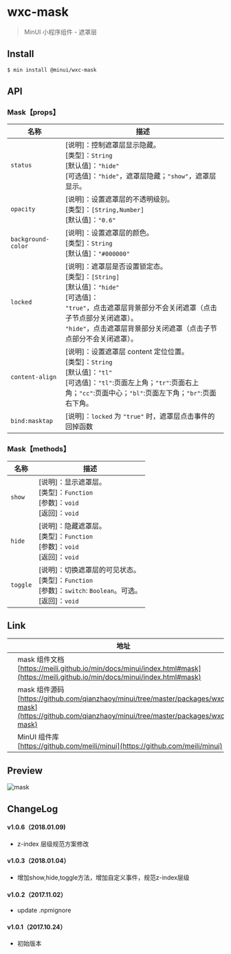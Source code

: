 # wxc-mask

> MinUI 小程序组件 - 遮罩层

## Install

``` bash
$ min install @minui/wxc-mask
```

## API

### Mask【props】
| 名称                  | 描述                         |
|----------------------|------------------------------|
|`status`              | [说明]：控制遮罩层显示隐藏。<br>[类型]：`String`<br>[默认值]：`"hide"` <br>[可选值]：`"hide"`，遮罩层隐藏；`"show"`，遮罩层显示。<br>|
|`opacity`             | [说明]：设置遮罩层的不透明级别。<br>[类型]：`[String,Number]`<br>[默认值]：`"0.6"` <br>   |
|`background-color`    | [说明]：设置遮罩层的颜色。<br>[类型]：`String`<br>[默认值]：`"#000000"` <br>     |
|`locked`              | [说明]：遮罩层是否设置锁定态。<br>[类型]：`[String]`<br>[默认值]：`"hide"` <br>[可选值]：<br>`"true"`，点击遮罩层背景部分不会关闭遮罩（点击子节点部分关闭遮罩）。<br>`"hide"`，点击遮罩层背景部分关闭遮罩（点击子节点部分不会关闭遮罩）。<br>      |
|`content-align`       | [说明]：设置遮罩层 content 定位位置。<br>[类型]：`String`<br>[默认值]：`"tl"` <br>[可选值]：`"tl"`:页面左上角；`"tr"`:页面右上角；`"cc"`:页面中心；`"bl"`:页面左下角；`"br"`:页面右下角。 <br>  |
|`bind:masktap`        | [说明]：`locked` 为 `"true"` 时，遮罩层点击事件的回掉函数|

### Mask【methods】

| 名称                  | 描述                         |
|----------------------|------------------------------|
|`show`                | [说明]：显示遮罩层。<br>[类型]：`Function`<br>[参数]：`void`<br>[返回]：`void`|
|`hide`                | [说明]：隐藏遮罩层。<br>[类型]：`Function`<br>[参数]：`void`<br>[返回]：`void`|
|`toggle`              | [说明]：切换遮罩层的可见状态。<br>[类型]：`Function`<br>[参数]：`switch`: `Boolean`。可选。<br>[返回]：`void`|

## Link
||地址|
|--|---|
||mask 组件文档 <br> [https://meili.github.io/min/docs/minui/index.html#mask](https://meili.github.io/min/docs/minui/index.html#mask)<br>|
||mask 组件源码 <br> [https://github.com/qianzhaoy/minui/tree/master/packages/wxc-mask](https://github.com/qianzhaoy/minui/tree/master/packages/wxc-mask)<br>|
||MinUI 组件库 <br> [https://github.com/meili/minui](https://github.com/meili/minui) <br>|

## Preview
![mask](https://s10.mogucdn.com/mlcdn/c45406/171107_27jgk40354eflg8e35c7fhl4ec35f_480x480.jpg_225x999.jpg)

##  ChangeLog

#### v1.0.6（2018.01.09)
- z-index 层级规范方案修改

#### v1.0.3（2018.01.04）

- 增加show,hide,toggle方法，增加自定义事件，规范z-index层级

#### v1.0.2（2017.11.02）

- update .npmignore

#### v1.0.1（2017.10.24）

- 初始版本
